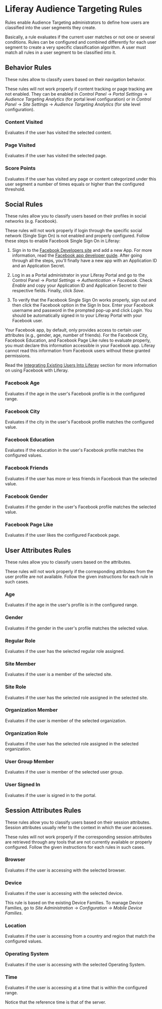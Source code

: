 # Liferay Audience Targeting Rules [](id=liferay-audience-targeting-rules)

Rules enable Audience Targeting administrators to define how users are
classified into the user segments they create.

Basically, a rule evaluates if the current user matches or not one or several
conditions. Rules can be configured and combined differently for each user
segment to create a very specific classification algorithm. A user must match
all rules in a user segment to be classified into it.

## Behavior Rules [](id=behavior-rules)

These rules allow to classify users based on their navigation behavior.

These rules will not work properly if content tracking or page tracking are not
enabled. They can be enabled in *Control Panel* &rarr; *Portal Settings* &rarr;
*Audience Targeting Analytics* (for portal level configuration) or in *Control
Panel* &rarr; *Site Settings* &rarr; *Audience Targeting Analytics* (for site
level configuration).

### Content Visited [](id=content-visited)

Evaluates if the user has visited the selected content.

### Page Visited [](id=page-visited)

Evaluates if the user has visited the selected page.

### Score Points [](id=score-points)

Evaluates if the user has visited any page or content categorized under this
user segment a number of times equals or higher than the configured threshold.

## Social Rules [](id=social-rules)

These rules allow you to classify users based on their profiles in social
networks (e.g. Facebook).

These rules will not work properly if login through the specific social network
(Single Sign On) is not enabled and properly configured. Follow these steps to
enable Facebook Single Sign On in Liferay:

1. Sign in to the [Facebook Developers site](https://developers.facebook.com)
   and add a new App. For more information, read the
   [Facebook app developer guide](https://developers.facebook.com/docs/guides/appcenter).
   After going through all the steps, you'll finally have a new app with an
   Application ID and an Application Secret.

2. Log in as a Portal administrator in your Liferay Portal and go to the Control
   Panel &rarr; *Portal Settings* &rarr; *Authentication* &rarr; *Facebook*.
   Check *Enable* and copy your Application ID and Application Secret to their
   respective fields. Finally, click *Save*.

3. To verify that the Facebook Single Sign On works properly, sign out and then
   click the Facebook option in the Sign In box. Enter your Facebook username
   and password in the prompted pop-up and click *Login*. You should be
   automatically signed in to your Liferay Portal with your Facebook user.

Your Facebook app, by default, only provides access to certain user attributes
(e.g., gender, age, number of friends). For the Facebook City, Facebook
Education, and Facebook Page Like rules to evaluate properly, you must declare
this information accessible in your Facebook app. Liferay cannot read this
information from Facebook users without these granted permissions.

Read the
[Integrating Existing Users Into Liferay](/discover/portal/-/knowledge_base/6-2/integrating-existing-users-into-liferay)
section for more information on using Facebook with Liferay.

### Facebook Age [](id=facebook-age)

Evaluates if the age in the user's Facebook profile is in the configured range.

### Facebook City [](id=facebook-city)

Evaluates if the city in the user's Facebook profile matches the configured
value.

### Facebook Education [](id=facebook-education)

Evaluates if the education in the user's Facebook profile matches the configured
values.

### Facebook Friends [](id=facebook-friends)

Evaluates if the user has more or less friends in Facebook than the selected
value.

### Facebook Gender [](id=facebook-gender)

Evaluates if the gender in the user's Facebook profile matches the selected
value.

### Facebook Page Like [](id=facebook-page-like)

Evaluates if the user likes the configured Facebook page.

## User Attributes Rules [](id=user-attributes-rules)

These rules allow you to classify users based on the attributes.

These rules will not work properly if the corresponding attributes from the user
profile are not available. Follow the given instructions for each rule in such
cases.

### Age [](id=age)

Evaluates if the age in the user's profile is in the configured range.

### Gender [](id=gender)

Evaluates if the gender in the user's profile matches the selected value.

### Regular Role [](id=regular-role)

Evaluates if the user has the selected regular role assigned.

### Site Member [](id=site-member)

Evaluates if the user is a member of the selected site.

### Site Role [](id=site-role)

Evaluates if the user has the selected role assigned in the selected site.

### Organization Member [](id=organization-member)

Evaluates if the user is member of the selected organization.

### Organization Role [](id=organization-role)

Evaluates if the user has the selected role assigned in the selected
organization.

### User Group Member [](id=user-group-member)

Evaluates if the user is member of the selected user group.

### User Signed In [](id=user-signed-in)

Evaluates if the user is signed in to the portal.

## Session Attributes Rules [](id=session-attributes-rules)

These rules allow you to classify users based on their session attributes.
Session attributes usually refer to the context in which the user accesses.

These rules will not work properly if the corresponding session attributes
are retrieved through any tools that are not currently available or properly
configured. Follow the given instructions for each rules in such cases.

### Browser [](id=browser)

Evaluates if the user is accessing with the selected browser.

### Device [](id=device)

Evaluates if the user is accessing with the selected device.

This rule is based on the existing Device Families. To manage Device Families,
go to *Site Administration* &rarr; *Configuration* &rarr; *Mobile Device
Families*.

### Location [](id=location)

Evaluates if the user is accessing from a country and region that match the
configured values.

### Operating System [](id=operating-system)

Evaluates if the user is accessing with the selected Operating System.

### Time [](id=time)

Evaluates if the user is accessing at a time that is within the configured
range.

Notice that the reference time is that of the server.
